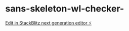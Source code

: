 # sans-skeleton-wl-checker-

[Edit in StackBlitz next generation editor ⚡️](https://stackblitz.com/~/github.com/marvboi/sans-skeleton-wl-checker-)